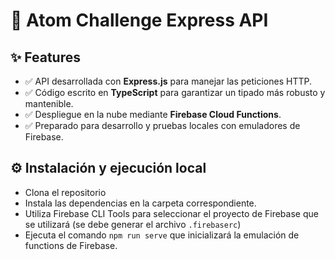 # 🚀 Atom Challenge Express API

## ✨ Features

- ✅ API desarrollada con **Express.js** para manejar las peticiones HTTP.
- ✅ Código escrito en **TypeScript** para garantizar un tipado más robusto y mantenible.
- ✅ Despliegue en la nube mediante **Firebase Cloud Functions**.
- ✅ Preparado para desarrollo y pruebas locales con emuladores de Firebase.

## ⚙️ Instalación y ejecución local

- Clona el repositorio
- Instala las dependencias en la carpeta correspondiente.
- Utiliza Firebase CLI Tools para seleccionar el proyecto de Firebase que se utilizará (se debe generar el archivo `.firebaserc`)
- Ejecuta el comando `npm run serve` que inicializará la emulación de functions de Firebase.

